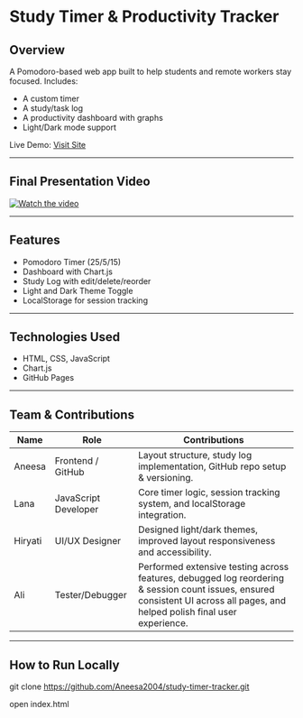 # Study Timer & Productivity Tracker

## Overview
A Pomodoro-based web app built to help students and remote workers stay focused. Includes:
- A custom timer  
- A study/task log  
- A productivity dashboard with graphs  
- Light/Dark mode support  

Live Demo: [Visit Site](https://aneesa2004.github.io/study-timer-tracker)

---


## Final Presentation Video  
[![Watch the video](https://img.youtube.com/vi/Ls0D01WGe8U/0.jpg)](https://youtu.be/Ls0D01WGe8U)


---

## Features
- Pomodoro Timer (25/5/15)
- Dashboard with Chart.js
- Study Log with edit/delete/reorder
- Light and Dark Theme Toggle
- LocalStorage for session tracking

---

## Technologies Used
- HTML, CSS, JavaScript  
- Chart.js  
- GitHub Pages

---

## Team & Contributions

| Name     | Role                 | Contributions                                                                 |
|----------|----------------------|------------------------------------------------------------------------------|
| Aneesa   | Frontend / GitHub    | Layout structure, study log implementation, GitHub repo setup & versioning. |
| Lana     | JavaScript Developer | Core timer logic, session tracking system, and localStorage integration.     |
| Hiryati  | UI/UX Designer       | Designed light/dark themes, improved layout responsiveness and accessibility.|
| Ali      | Tester/Debugger      | Performed extensive testing across features, debugged log reordering & session count issues, ensured consistent UI across all pages, and helped polish final user experience. |

---

## How to Run Locally


git clone https://github.com/Aneesa2004/study-timer-tracker.git

open index.html
